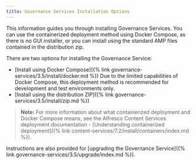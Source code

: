 ```yaml
---
title: Governance Services Installation Options
---
```


This information guides you through installing Governance Services. You can use the containerized deployment 
method using Docker Compose, as there is no GUI installer, or you can install using the standard AMP files contained 
in the distribution zip.

There are two options for installing the Governance Service:

* [Install using Docker Compose]({% link governance-services/3.5/install/docker.md %}) Due to the limited capabilities of Docker Compose, this deployment method is recommended for development and test environments only.
* [Install using the distribution ZIP]({% link governance-services/3.5/install/zip.md %})

> **Note:** For more information about what containerized deployment and Docker Compose means, see the Alfresco Content Services deployment documentation - [Understanding containerized deployment]({% link content-services/7.2/install/containers/index.md %}).

Instructions are also provided for [upgrading the Governance Service]({% link governance-services/3.5/upgrade/index.md %}).
